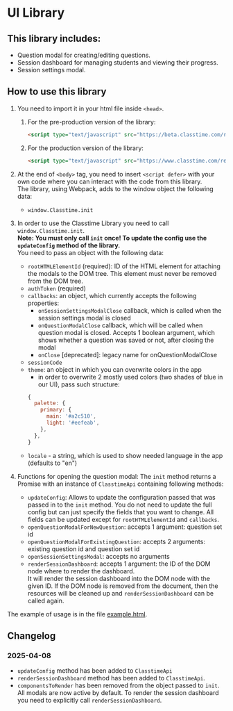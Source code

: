 # UI Library

## This library includes: 
- Question modal for creating/editing questions. 
- Session dashboard for managing students and viewing their progress.
- Session settings modal.

## How to use this library
1. You need to import it in your html file inside `<head>`.
   1. For the pre-production version of the library:
       ```html
       <script type="text/javascript" src="https://beta.classtime.com/release/Classtime.js"></script>
       ```
   2. For the production version of the library:
       ```html
       <script type="text/javascript" src="https://www.classtime.com/release/Classtime.js"></script>
       ```
2. At the end of `<body>` tag, you need to insert `<script defer>`
  with your own code where you can interact with the code from this library.<br>
  The library, using Webpack, adds to the window object the following data:
     - `window.Classtime.init` 
3. In order to use the Classtime Library you need to call `window.Classtime.init`.<br>
  **Note: You must only call `init` once! To update the config use the `updateConfig` method of the library.**<br>
  You need to pass an object with the following data:
   - `rootHTMLElementId` (required): ID of the HTML element for attaching the modals to the DOM tree. This element must never be removed from the DOM tree. 
   - `authToken` (required)
   - `callbacks`: an object, which currently accepts the following properties:
     * `onSessionSettingsModalClose` callback, which is called when the session settings modal is closed
     * `onQuestionModalClose` callback, which will be called when question modal is closed. Accepts 1 boolean argument, which shows whether a question was saved or not, after closing the modal
     * `onClose` [deprecated]: legacy name for onQuestionModalClose
   - `sessionCode`
   - `theme`: an object in which you can overwrite colors in the app
     * in order to overwrite 2 mostly used colors (two shades of blue in our UI), pass such structure:
     ```javascript
     {
       palette: {
         primary: {
           main: '#a2c510',
           light: '#eefeab',
         },
       },
     }
     ```
   - `locale` - a string, which is used to show needed language in the app (defaults to "en")

4. Functions for opening the question modal: The `init` method returns a Promise with an instance of `ClasstimeApi` containing following methods:
   - `updateConfig`: Allows to update the configuration passed that was passed in to the `init` method. You do not need to update the full config but
     can just specify the fields that you want to change. All fields can be updated except for `rootHTMLElementId` and `callbacks`.
   - `openQuestionModalForNewQuestion`: accepts 1 argument: question set id
   - `openQuestionModalForExistingQuestion`: accepts 2 arguments: existing question id and question set id
   - `openSessionSettingsModal`: accepts no arguments
   - `renderSessionDashboard`: accepts 1 argument: the ID of the DOM node where to render the dashboard.<br>
      It will render the session dashboard into the DOM node with the given ID. 
      If the DOM node is removed from the document, then the resources will be cleaned up and `renderSessionDashboard` can be called again.
 
The example of usage is in the file [example.html](example.html).

## Changelog

### 2025-04-08
- `updateConfig` method has been added to `ClasstimeApi`
- `renderSessionDashboard` method has been added to `ClasstimeApi`. 
- `componentsToRender` has been removed from the object passed to `init`. All modals are now active by default. To render the session dashboard you 
   need to explicitly call `renderSessionDashboard`.

